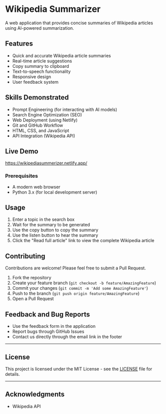 # Wikipedia Summarizer

A web application that provides concise summaries of Wikipedia articles using AI-powered summarization.


## Features

- Quick and accurate Wikipedia article summaries
- Real-time article suggestions
- Copy summary to clipboard
- Text-to-speech functionality
- Responsive design
- User feedback system

## Skills Demonstrated

- Prompt Engineering (for interacting with AI models)
- Search Engine Optimization (SEO)
- Web Deployment (using Netlify)
- Git and GitHub Workflow
- HTML, CSS, and JavaScript
- API Integration (Wikipedia API)

  
## Live Demo

https://wikipediasummerizer.netlify.app/


### Prerequisites

- A modern web browser
- Python 3.x (for local development server)


## Usage

1. Enter a topic in the search box
2. Wait for the summary to be generated
3. Use the copy button to copy the summary
4. Use the listen button to hear the summary
5. Click the "Read full article" link to view the complete Wikipedia article


## Contributing

Contributions are welcome! Please feel free to submit a Pull Request.

1. Fork the repository
2. Create your feature branch (`git checkout -b feature/AmazingFeature`)
3. Commit your changes (`git commit -m 'Add some AmazingFeature'`)
4. Push to the branch (`git push origin feature/AmazingFeature`)
5. Open a Pull Request

## Feedback and Bug Reports

- Use the feedback form in the application
- Report bugs through GitHub Issues
- Contact us directly through the email link in the footer

---
## License

This project is licensed under the MIT License - see the [LICENSE](LICENSE) file for details.

---
## Acknowledgments

- Wikipedia API 
